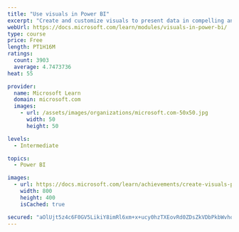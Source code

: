 ```yaml
---
title: "Use visuals in Power BI"
excerpt: "Create and customize visuals to present data in compelling and insightful ways."
webUrl: https://docs.microsoft.com/learn/modules/visuals-in-power-bi/
type: course
price: Free
length: PT1H16M
ratings:
  count: 3903
  average: 4.7473736
heat: 55

provider:
  name: Microsoft Learn
  domain: microsoft.com
  images:
    - url: /assets/images/organizations/microsoft.com-50x50.jpg
      width: 50
      height: 50

levels:
  - Intermediate

topics:
  - Power BI

images:
  - url: https://docs.microsoft.com/learn/achievements/create-visuals-power-bi-desktop-social.png
    width: 800
    height: 400
    isCached: true

secured: "aOlUjt5z4c6F0GV5LikiY8imRl6xm+x+ucy0hzTXEovRd0ZDsZkVDbPkbWvhodaBI2MsbUDxNuCI42FujsPEmH0fDEPNZdYfRJZeR3bQYx/3sPuF9z/5zkJlEaAJgudhNapsMhxf8d3o3u6zBHcTYxvz5dn+pR4accfle1Dp1L7zNFLd3tGY/6T27rPePTF/407dlEfSMvU0A5QWBmrzSVUpJfKIyVRSWxdAjX5b977LCnCU4k+N9DGtda/7n3tPdiz/bkj60BXfL/yzt1PJzOFO893lanmfj5nCyVL3bnAA1s7Iu6qAC0zJELHLKAqBOz+PpHv0M48An6wtLNn2iI0ilXwITD/bGFcz21Yfo2puKLLNiHMItI+tSW8YM3tlLV5eS6v8BmbWtN1/Gej4Grgj6xQEDv0u2zE8e9oX620=;S+Gpkhqv1iYhuQkSuB3eoQ=="
---
```


